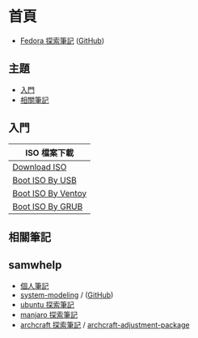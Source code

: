 
# 首頁

* [Fedora 探索筆記](https://samwhelp.github.io/note-about-fedoralinux/) ([GitHub](https://github.com/samwhelp/note-about-fedoralinux))


## 主題

* [入門](#入門)
* [相關筆記](#相關筆記)


## 入門

| ISO 檔案下載 |
| --- |
| [Download ISO](https://samwhelp.github.io/note-about-fedoralinux/read/start/download/download_iso.html) |
| [Boot ISO By USB](https://samwhelp.github.io/note-about-fedoralinux/read/start/download/boot_iso_by_usb.html) |
| [Boot ISO By Ventoy](https://samwhelp.github.io/note-about-fedoralinux/read/start/download/boot_iso_by_ventoy.html) |
| [Boot ISO By GRUB](https://samwhelp.github.io/note-about-fedoralinux/read/start/download/boot_iso_by_grub.html) |


## 相關筆記

## samwhelp

* [個人筆記](https://samwhelp.github.io/book/)
* [system-modeling](https://samwhelp.github.io/system-modeling/) / ([GitHub](https://github.com/samwhelp/system-modeling))
* [ubuntu 探索筆記](https://samwhelp.github.io/note-about-ubuntu/)
* [manjaro 探索筆記](https://samwhelp.github.io/note-about-manjaro/)
* [archcraft 探索筆記](https://samwhelp.github.io/note-about-archcraft/) / [archcraft-adjustment-package](https://github.com/samwhelp/archcraft-adjustment-package)
